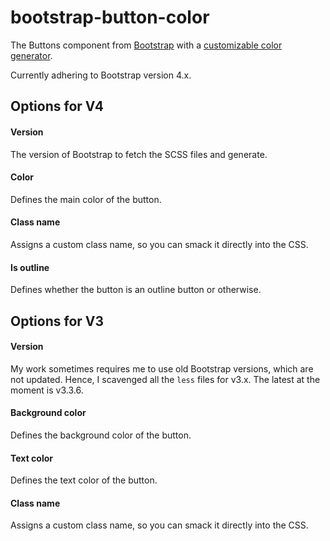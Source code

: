 # bootstrap-button-color

The Buttons component from [Bootstrap](https://github.com/twbs/bootstrap)
with a [customizable color generator](https://altbdoor.github.io/bootstrap-button-color/).

Currently adhering to Bootstrap version 4.x.


## Options for V4

#### Version
The version of Bootstrap to fetch the SCSS files and generate.

#### Color
Defines the main color of the button.

#### Class name
Assigns a custom class name, so you can smack it directly into the CSS.

#### Is outline
Defines whether the button is an outline button or otherwise.


## Options for V3

#### Version
My work sometimes requires me to use old Bootstrap versions, which are not updated. Hence, I scavenged all the `less` files for v3.x. The latest at the moment is v3.3.6.

#### Background color
Defines the background color of the button.

#### Text color
Defines the text color of the button.

#### Class name
Assigns a custom class name, so you can smack it directly into the CSS.
